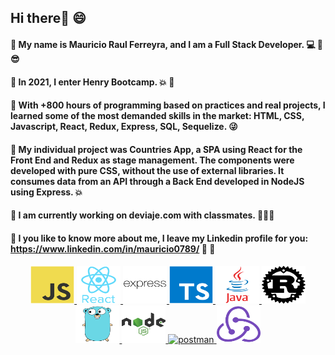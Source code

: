 

## Hi there👋 😄
#### 🔶 My name is Mauricio Raul Ferreyra, and I am a Full Stack Developer. 💻 🚀 😎
#### 🔶 In 2021, I enter Henry Bootcamp. 💥 🚀
#### 🔶 With +800 hours of programming based on practices and real projects, I learned some of the most demanded skills in the market: HTML, CSS, Javascript, React, Redux, Express, SQL, Sequelize. 😜
#### 🔶 My individual project was Countries App, a SPA using React for the Front End and Redux as stage management. The components were developed with pure CSS, without the use of external libraries. It consumes data from an API through a Back End developed in NodeJS using Express. 💥
#### 🔶 I am currently working on deviaje.com with classmates. 🚀✊🔭
#### 🔶 I you like to know more about me, I leave my Linkedin profile for you: https://www.linkedin.com/in/mauricio0789/ 👀 💪
       
       
<p align="center"> 
<a href="https://developer.mozilla.org/en-US/docs/Web/JavaScript" target="_blank"> <img src="https://raw.githubusercontent.com/devicons/devicon/master/icons/javascript/javascript-original.svg" alt="javascript" width="70" height="60"/> </a> 
<a href="https://reactjs.org/" target="_blank"> 
<img src="https://raw.githubusercontent.com/devicons/devicon/master/icons/react/react-original-wordmark.svg" alt="react" width="70" height="60"/> </a>
<!-- <a href="https://getbootstrap.com" target="_blank"> <img src="https://raw.githubusercontent.com/devicons/devicon/master/icons/css3/css3-original-wordmark.svg" alt="css3" width="40" height="40"/> </a>  -->
<a href="https://expressjs.com" target="_blank"> 
<img src="https://raw.githubusercontent.com/devicons/devicon/master/icons/express/express-original-wordmark.svg" alt="express" width="70" height="60"/> </a> 
<!-- <a href="https://html5.com" target="_blank">
<img src="https://raw.githubusercontent.com/devicons/devicon/master/icons/html5/html5-original-wordmark.svg" alt="html5" width="40" height="40"/> </a>  -->
<a href="https://developer.mozilla.org/en-US/docs/Web/Typescript" target="_blank"> <img src="https://raw.githubusercontent.com/devicons/devicon/master/icons/typescript/typescript-original.svg" alt="typescript" width="70" height="60"/> </a> 
<a href="https://java.js.org" target="_blank">
<img src="https://raw.githubusercontent.com/devicons/devicon/master/icons/java/java-original-wordmark.svg" alt="java" width="70" height="60" /> </a>
<a href="https://www.rust-lang.org/es" target="_blank"> 
<img src="https://raw.githubusercontent.com/devicons/devicon/master/icons/rust/rust-original.svg" alt="rust" width="70" height="60" /> </a>
<a href="https://www.go.dev" target="_blank"> 
<img src="https://raw.githubusercontent.com/devicons/devicon/master/icons/go/go-original.svg" alt="go" width="70" height="60" /> </a>
<a href="https://nodejs.org" target="_blank"> 
<img src="https://raw.githubusercontent.com/devicons/devicon/master/icons/nodejs/nodejs-original-wordmark.svg" alt="nodejs" width="70" height="60"/> </a> 
<a href="https://postman.com" target="_blank"> <img src="https://www.vectorlogo.zone/logos/getpostman/getpostman-icon.svg" alt="postman" width="70" height="60"/> </a> 
<a href="https://redux.js.org" target="_blank"> 
<img src="https://raw.githubusercontent.com/devicons/devicon/master/icons/redux/redux-original.svg" alt="redux" width="70" height="60"/> </a>
</p>       

<!--
**MauricioRaulFerreyra/MauricioRaulFerreyra** is a ✨ _special_ ✨ repository because its `README.md` (this file) appears on your GitHub profile.

Here are some ideas to get you started:

- 🔭 I’m currently working on ...
- 🌱 I’m currently learning ...
- 👯 I’m looking to collaborate on ...
- 🤔 I’m looking for help with ...
- 💬 Ask me about ...
- 📫 How to reach me: ...
- 😄 Pronouns: ...
- ⚡ Fun fact: ...
-->
